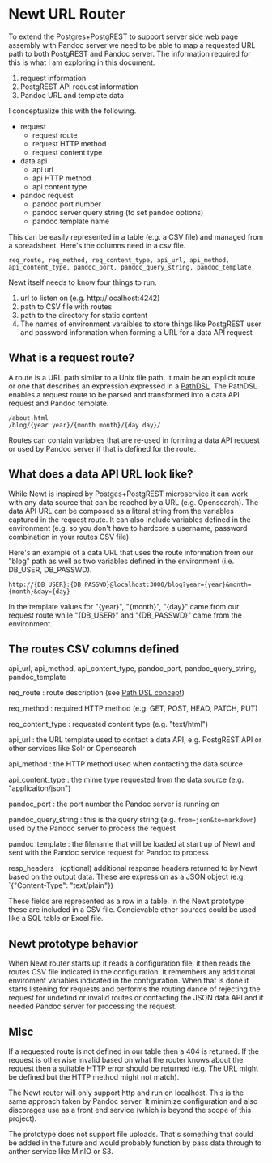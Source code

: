 
# Newt URL Router

To extend the Postgres+PostgREST to support server side web page assembly with Pandoc server we need to be able to map a requested URL path to both PostgREST and Pandoc server. The information required for this is what I am exploring in this document.

1. request information
2. PostgREST API request information
3. Pandoc URL and template data

I conceptualize this with the following.

- request
    - request route
    - request HTTP method
    - request content type
- data api
    - api url
    - api HTTP method
    - api content type
- pandoc request
    - pandoc port number
    - pandoc server query string (to set pandoc options)
    - pandoc template name

This can be easily represented in a table (e.g. a CSV file) and managed from
a spreadsheet. Here's the columns need in a csv file.

```csv
req_route, req_method, req_content_type, api_url, api_method, api_content_type, pandoc_port, pandoc_query_string, pandoc_template
```

Newt itself needs to know four things to run.

1. url to listen on (e.g. http://localhost:4242)
2. path to CSV file with routes
3. path to the directory for static content
4. The names of environment varaibles to store things like PostgREST user and password information when forming a URL for a data API request


## What is a request route?

A route is a URL path similar to a Unix file path. It main be an explicit route or one that describes an expression expressed in a [PathDSL](pathdsl.md "path domain specific language").  The PathDSL enables a request route to be parsed and transformed into a data API request and Pandoc template.

~~~
/about.html
/blog/{year year}/{month month}/{day day}/
~~~

Routes can contain variables that are re-used in forming a data API request or used by Pandoc server if that is defined for the route.

## What does a data API URL look like?

While Newt is inspired by Postges+PostgREST microservice it can work with any data source that can be reached by a URL (e.g. Opensearch).  The data API URL can be composed as a literal string from the variables captured in the request route. It can also include variables defined in the environment (e.g. so you don't have to hardcore a username, password combination in your routes CSV file).

Here's an example of a data URL that uses the route information from our "blog" path as well as
two variables defined in the environment (i.e. DB_USER, DB_PASSWD).

~~~
http://{DB_USER}:{DB_PASSWD}@localhost:3000/blog?year={year}&month={month}&day={day}
~~~

In the template values for "{year}", "{month}", "{day}" came from our request route while
"{DB_USER}" and "{DB_PASSWD}" came from the environment.


## The routes CSV columns defined

api_url, api_method, api_content_type, pandoc_port, pandoc_query_string, pandoc_template

req_route
: route description (see [Path DSL concept](pathdsl.md))

req_method
: required HTTP method (e.g. GET, POST, HEAD, PATCH, PUT)

req_content_type
: requested content type (e.g. "text/html")

api_url
: the URL template used to contact a data API, e.g. PostgREST API or other services like Solr or Opensearch

api_method
: the HTTP method used when contacting the data source

api_content_type
: the mime type requested from the data source (e.g. "applicaiton/json")

pandoc_port
: the port number the Pandoc server is running on

pandoc_query_string
: this is the query string (e.g. `from=json&to=markdown`) used by the Pandoc server to process the request

pandoc_template
: the filename that will be loaded at start up of Newt and sent with the Pandoc service request for Pandoc to process

resp_headers
: (optional) additional response headers returned to by Newt based on the output data. These are expression as a JSON object (e.g. `{"Content-Type": "text/plain"})

These fields are represented as a row in a table. In the Newt prototype these are included in a CSV file. Concievable other sources could be used like a SQL table or Excel file.

## Newt prototype behavior

When Newt router starts up it reads a configuration file, it then reads the routes CSV file indicated in the configuration. It remembers any additional enviroment variables indicated in the configuration. When that is done it starts listening for requests and performs the routing dance of rejecting the request for undefind or invalid routes or contacting the JSON data API and if needed Pandoc server for processing the request.

## Misc

If a requested route is not defined in our table then a 404 is returned. If the request is otherwise invalid based on what the router knows about the request then a suitable HTTP error should be returned (e.g. The URL might be defined but the HTTP method might not match).

The Newt router will only support http and run on localhost. This is the same approach taken by Pandoc server. It minimize configuration and also discorages use as a front end service (which is beyond the scope of this project).

The prototype does not support file uploads. That's something that could be added in the future and would probably function by pass data through to anther service like MinIO or S3.
